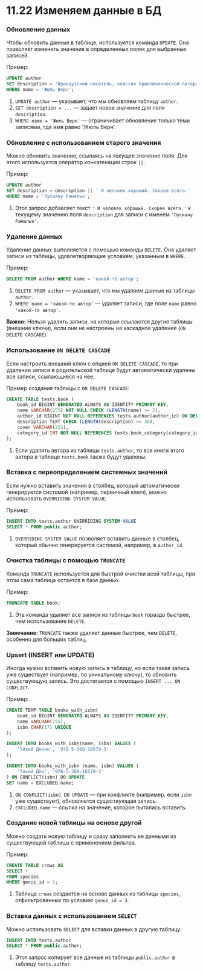 # 11.22 Изменяем данные в БД

### Обновление данных

Чтобы обновить данные в таблице, используется команда `UPDATE`. Она позволяет изменить значения в определенных полях для выбранных записей.

Пример:

```sql
UPDATE author
SET description = 'Французский писатель, классик приключенческой литературы, один из основоположников жанра научной фантастики.'
WHERE name = 'Жюль Верн';
```

1. `UPDATE author` — указывает, что мы обновляем таблицу `author`.
2. `SET description = ...` — задает новое значение для поля `description`.
3. `WHERE name = 'Жюль Верн'` — ограничивает обновление только теми записями, где имя равно 'Жюль Верн'.

### Обновление с использованием старого значения

Можно обновить значение, ссылаясь на текущее значение поля. Для этого используется оператор конкатенации строк `||`.

Пример:

```sql
UPDATE author
SET description = description || ' И человек хороший. Скорее всего.'
WHERE name = 'Лусиану Рамальо';
```

1. Этот запрос добавляет текст `' И человек хороший. Скорее всего.'` к текущему значению поля `description` для записи с именем `'Лусиану Рамальо'`.

### Удаление данных

Удаление данных выполняется с помощью команды `DELETE`. Она удаляет записи из таблицы, удовлетворяющие условиям, указанным в `WHERE`.

Пример:

```sql
DELETE FROM author WHERE name = 'какой-то автор';
```

1. `DELETE FROM author` — указывает, что мы удаляем данные из таблицы `author`.
2. `WHERE name = 'какой-то автор'` — удаляет записи, где поле `name` равно `'какой-то автор'`.

**Важно:** Нельзя удалить записи, на которые ссылаются другие таблицы (внешние ключи), если они не настроены на каскадное удаление (`ON DELETE CASCADE`).

### Использование `ON DELETE CASCADE`

Если настроить внешний ключ с опцией `ON DELETE CASCADE`, то при удалении записи в родительской таблице будут автоматически удалены все записи, ссылающиеся на нее.

Пример создания таблицы с `ON DELETE CASCADE`:

```sql
CREATE TABLE tests.book (
    book_id BIGINT GENERATED ALWAYS AS IDENTITY PRIMARY KEY,
    name VARCHAR(255) NOT NULL CHECK (LENGTH(name) >= 2),
    author_id BIGINT NOT NULL REFERENCES tests.author(author_id) ON DELETE CASCADE,
    description TEXT CHECK (LENGTH(description) >= 30),
    cover VARCHAR(255),
    category_id INT NOT NULL REFERENCES tests.book_category(category_id)
);
```

1. Если удалить автора из таблицы `tests.author`, то все книги этого автора в таблице `tests.book` также будут удалены.

### Вставка с переопределением системных значений

Если нужно вставить значения в столбец, который автоматически генерируется системой (например, первичный ключ), можно использовать `OVERRIDING SYSTEM VALUE`.

Пример:

```sql
INSERT INTO tests.author OVERRIDING SYSTEM VALUE
SELECT * FROM public.author;
```

1. `OVERRIDING SYSTEM VALUE` позволяет вставить данные в столбец, который обычно генерируется системой, например, в `author_id`.

### Очистка таблицы с помощью `TRUNCATE`

Команда `TRUNCATE` используется для быстрой очистки всей таблицы, при этом сама таблица остается в базе данных.

Пример:

```sql
TRUNCATE TABLE book;
```

1. Эта команда удаляет все записи из таблицы `book` гораздо быстрее, чем использование `DELETE`.

**Замечание:** `TRUNCATE` также удаляет данные быстрее, чем `DELETE`, особенно для больших таблиц.

### Upsert (INSERT или UPDATE)

Иногда нужно вставить новую запись в таблицу, но если такая запись уже существует (например, по уникальному ключу), то обновить существующую запись. Это достигается с помощью `INSERT ... ON CONFLICT`.

Пример:

```sql
CREATE TEMP TABLE books_with_isbn(
    book_id BIGINT GENERATED ALWAYS AS IDENTITY PRIMARY KEY,
    name VARCHAR(255),
    isbn CHAR(17) UNIQUE
);

INSERT INTO books_with_isbn(name, isbn) VALUES (
    'Тихий Доннн', '978-5-389-16579-3'
);

INSERT INTO books_with_isbn (name, isbn) VALUES (
    'Тихий Дон', '978-5-389-16579-3'
) ON CONFLICT(isbn) DO UPDATE
SET name = EXCLUDED.name;
```

1. `ON CONFLICT(isbn) DO UPDATE` — при конфликте (например, если `isbn` уже существует), обновляется существующая запись.
2. `EXCLUDED.name` — ссылка на значение, которое пытались вставить.

### Создание новой таблицы на основе другой

Можно создать новую таблицу и сразу заполнить ее данными из существующей таблицы с применением фильтра.

Пример:

```sql
CREATE TABLE crows AS
SELECT *
FROM species
WHERE genus_id = 3;
```

1. Таблица `crows` создается на основе данных из таблицы `species`, отфильтрованных по условию `genus_id = 3`.

### Вставка данных с использованием `SELECT`

Можно использовать `SELECT` для вставки данных в другую таблицу:

```sql
INSERT INTO tests.author
SELECT * FROM public.author;
```

1. Этот запрос копирует все данные из таблицы `public.author` в таблицу `tests.author`.